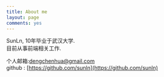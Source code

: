 ```yaml
---
title: About me
layout: page
comments: yes
---
```

  
SunLn, 10年毕业于武汉大学.       
目前从事前端相关工作.      

个人邮箱:dengchenhua@gmail.com          
github : [https://github.com/sunln](https://github.com/sunln)      